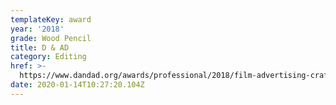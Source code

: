 ```yaml
---
templateKey: award
year: '2018'
grade: Wood Pencil
title: D & AD
category: Editing
href: >-
  https://www.dandad.org/awards/professional/2018/film-advertising-crafts/26871/lufthansa-lifechangingplaces-lofoten/
date: 2020-01-14T10:27:20.104Z
---
```


